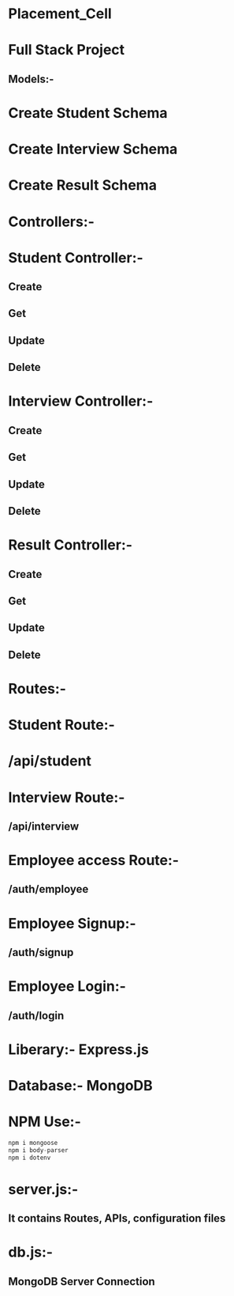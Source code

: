 # Placement_Cell
# Full Stack Project 

## Models:-

# Create Student Schema
# Create Interview Schema
# Create Result Schema

# Controllers:-

# Student Controller:-
## Create
## Get
## Update
## Delete

# Interview Controller:-
## Create
## Get
## Update
## Delete

# Result Controller:-
## Create
## Get
## Update
## Delete

# Routes:-

# Student Route:-
# /api/student

# Interview Route:-
## /api/interview

# Employee access Route:-
## /auth/employee

# Employee Signup:-
## /auth/signup

# Employee Login:-
## /auth/login

# Liberary:- Express.js

# Database:- MongoDB

# NPM Use:-
```javascript
npm i mongoose
npm i body-parser
npm i dotenv
```

# server.js:-
## It contains Routes, APIs, configuration files

# db.js:-
## MongoDB Server Connection


